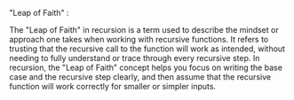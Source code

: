 "Leap of Faith" :

The "Leap of Faith" in recursion is a term used to describe the mindset or approach one takes when working with recursive functions. It refers to trusting that the recursive call to the function will work as intended, without needing to fully understand or trace through every recursive step.
In recursion, the "Leap of Faith" concept helps you focus on writing the base case and the recursive step clearly, and then assume that the recursive function will work correctly for smaller or simpler inputs.
